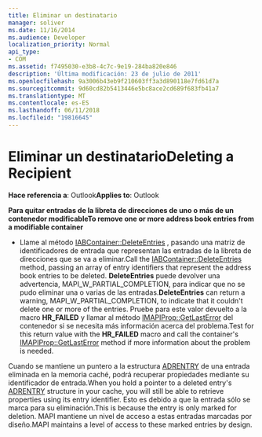 ```yaml
---
title: Eliminar un destinatario
manager: soliver
ms.date: 11/16/2014
ms.audience: Developer
localization_priority: Normal
api_type:
- COM
ms.assetid: f7495030-e3b8-4c7c-9e19-284ba820e846
description: 'Última modificación: 23 de julio de 2011'
ms.openlocfilehash: 9a3006b43eb9f210603ff3a3d890118e7fd61d7a
ms.sourcegitcommit: 9d60cd82b5413446e5bc8ace2cd689f683fb41a7
ms.translationtype: MT
ms.contentlocale: es-ES
ms.lasthandoff: 06/11/2018
ms.locfileid: "19816645"
---
```

# <a name="deleting-a-recipient"></a><span data-ttu-id="6d4da-103">Eliminar un destinatario</span><span class="sxs-lookup"><span data-stu-id="6d4da-103">Deleting a Recipient</span></span>

  
  
<span data-ttu-id="6d4da-104">**Hace referencia a**: Outlook</span><span class="sxs-lookup"><span data-stu-id="6d4da-104">**Applies to**: Outlook</span></span> 
  
 <span data-ttu-id="6d4da-105">**Para quitar entradas de la libreta de direcciones de uno o más de un contenedor modificable**</span><span class="sxs-lookup"><span data-stu-id="6d4da-105">**To remove one or more address book entries from a modifiable container**</span></span>
  
- <span data-ttu-id="6d4da-106">Llame al método [IABContainer::DeleteEntries](iabcontainer-deleteentries.md) , pasando una matriz de identificadores de entrada que representan las entradas de la libreta de direcciones que se va a eliminar.</span><span class="sxs-lookup"><span data-stu-id="6d4da-106">Call the [IABContainer::DeleteEntries](iabcontainer-deleteentries.md) method, passing an array of entry identifiers that represent the address book entries to be deleted.</span></span> <span data-ttu-id="6d4da-107">**DeleteEntries** puede devolver una advertencia, MAPI_W_PARTIAL_COMPLETION, para indicar que no se pudo eliminar una o varias de las entradas.</span><span class="sxs-lookup"><span data-stu-id="6d4da-107">**DeleteEntries** can return a warning, MAPI_W_PARTIAL_COMPLETION, to indicate that it couldn't delete one or more of the entries.</span></span> <span data-ttu-id="6d4da-108">Pruebe para este valor devuelto a la macro **HR_FAILED** y llamar al método [IMAPIProp::GetLastError](imapiprop-getlasterror.md) del contenedor si se necesita más información acerca del problema.</span><span class="sxs-lookup"><span data-stu-id="6d4da-108">Test for this return value with the **HR_FAILED** macro and call the container's [IMAPIProp::GetLastError](imapiprop-getlasterror.md) method if more information about the problem is needed.</span></span> 
    
<span data-ttu-id="6d4da-109">Cuando se mantiene un puntero a la estructura [ADRENTRY](adrentry.md) de una entrada eliminada en la memoria caché, podrá recuperar propiedades mediante su identificador de entrada.</span><span class="sxs-lookup"><span data-stu-id="6d4da-109">When you hold a pointer to a deleted entry's [ADRENTRY](adrentry.md) structure in your cache, you will still be able to retrieve properties using its entry identifier.</span></span> <span data-ttu-id="6d4da-110">Esto es debido a que la entrada sólo se marca para su eliminación.</span><span class="sxs-lookup"><span data-stu-id="6d4da-110">This is because the entry is only marked for deletion.</span></span> <span data-ttu-id="6d4da-111">MAPI mantiene un nivel de acceso a estas entradas marcadas por diseño.</span><span class="sxs-lookup"><span data-stu-id="6d4da-111">MAPI maintains a level of access to these marked entries by design.</span></span> 
  

